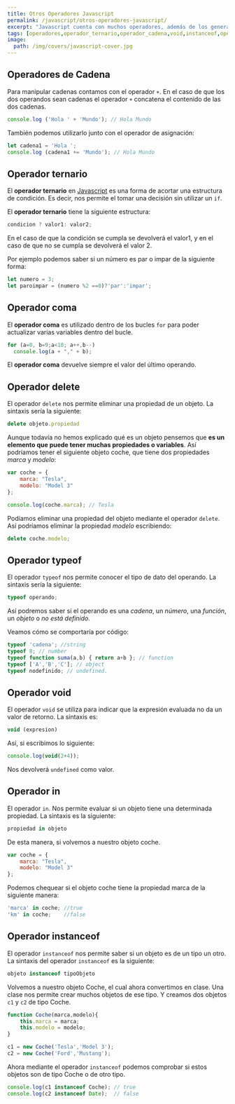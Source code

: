 ```yaml
---
title: Otros Operadores Javascript
permalink: /javascript/otros-operadores-javascript/
excerpt: "Javascript cuenta con muchos operadores, además de los generales, como son el operador cadena, coma, ternario, delete, typeof, void, in e instanceof."
tags: [operadores,operador_ternario,operador_cadena,void,instanceof,operador_delete,typeof]
image:
  path: /img/covers/javascript-cover.jpg
---
```


## Operadores de Cadena


Para manipular cadenas contamos con el operador `+`. En el caso de que los dos operandos sean cadenas el operador `+` concatena el contenido de las dos cadenas.


```javascript
console.log ('Hola ' + 'Mundo'); // Hola Mundo
```


También podemos utilizarlo junto con el operador de asignación:


```javascript
let cadena1 = 'Hola ';
console.log (cadena1 += 'Mundo'); // Hola Mundo
```


## Operador ternario


El **operador ternario** en [Javascript](https://www.manualweb.net/javascript/) es una forma de acortar una estructura de condición. Es decir, nos permite el tomar una decisión sin utilizar un `if`.


El **operador ternario** tiene la siguiente estructura:


```javascript
condicion ? valor1: valor2;
```


En el caso de que la condición se cumpla se devolverá el valor1, y en el caso de que no se cumpla se devolverá el valor 2.


Por ejemplo podemos saber si un número es par o impar de la siguiente forma:


```javascript
let numero = 3;
let paroimpar = (numero %2 ==0)?'par':'impar';
```


## Operador coma


El **operador coma** es utilizado dentro de los bucles `for` para poder actualizar varias variables dentro del bucle.


```javascript
for (a=0, b=9;a<10; a++,b--)
  console.log(a + "," + b);
```


El **operador coma** devuelve siempre el valor del último operando.


## Operador delete


El operador `delete` nos permite eliminar una propiedad de un objeto. La sintaxis sería la siguiente:


```javascript
delete objeto.propiedad
```


Aunque todavía no hemos explicado qué es un objeto pensemos que **es un elemento que puede tener muchas propiedades o variables**. Así podríamos tener el siguiente objeto coche, que tiene dos propiedades _marca_ y _modelo_:


```javascript
var coche = {
    marca: "Tesla",
    modelo: "Model 3"
};

console.log(coche.marca); // Tesla
```


Podíamos eliminar una propiedad del objeto mediante el operador `delete`. Así podríamos eliminar la propiedad _modelo_ escribiendo:


```javascript
delete coche.modelo;
```


## Operador typeof


El operador `typeof` nos permite conocer el tipo de dato del operando. La sintaxis sería la siguiente:


```javascript
typeof operando;
```


Así podremos saber si el operando es una _cadena_, un _número_, una _función_, un _objeto_ o _no está definido_.


Veamos cómo se comportaría por código:


```javascript
typeof 'cadena'; //string
typeof 8; // number
typeof function suma(a,b) { return a+b }; // function
typeof ['A','B','C']; // object
typeof nodefinido; // undefined.
```


## Operador void


El operador `void` se utiliza para indicar que la expresión evaluada no da un valor de retorno. La sintaxis es:


```javascript
void (expresion)
```


Así, si escribimos lo siguiente:


```javascript
console.log(void(2+4));
```


Nos devolverá `undefined` como valor.


## Operador in


El operador `in`. Nos permite evaluar si un objeto tiene una determinada propiedad. La sintaxis es la siguiente:


```javascript
propiedad in objeto
```


De esta manera, si volvemos a nuestro objeto coche.


```javascript
var coche = {
    marca: "Tesla",
    modelo: "Model 3"
};
```


Podemos chequear si el objeto coche tiene la propiedad marca de la siguiente manera:


```javascript
'marca' in coche; //true
'km' in coche;    //false
```


## Operador instanceof


El operador `instanceof` nos permite saber si un objeto es de un tipo un otro. La sintaxis del operador `instanceof` es la siguiente:


```javascript
objeto instanceof tipoObjeto
```


Volvemos a nuestro objeto Coche, el cual ahora convertimos en clase. Una clase nos permite crear muchos objetos de ese tipo. Y creamos dos objetos `c1` y `c2` de tipo Coche.


```javascript
function Coche(marca,modelo){
    this.marca = marca;
    this.modelo = modelo;
}

c1 = new Coche('Tesla','Model 3');
c2 = new Coche('Ford','Mustang');
```


Ahora mediante el operador `instanceof` podemos comprobar si estos objetos son de tipo Coche o de otro tipo.


```javascript
console.log(c1 instanceof Coche); // true
console.log(c2 instanceof Date);  // false
```

